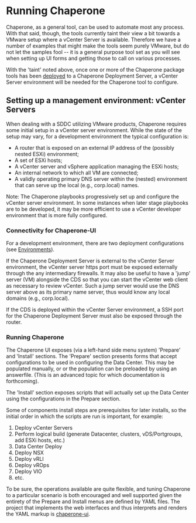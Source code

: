 Running Chaperone
=================
Chaperone, as a general tool, can be used to automate most any process. With
that said, though, the tools currently taint their view a bit towards a
VMware setup where a vCenter Server is available. Therefore we have a number
of examples that might make the tools seem purely VMware, but do not let the
samples fool -- it is a general purpose tool set as you will see when setting
up UI forms and getting those to call on various processes.

With the 'taint' noted above, once one or more of the Chaperone package tools
has been [deployed](setup.md) to a Chaperone Deployment Server, a vCenter
Server environment will be needed for the Chaperone tool to configure.

## Setting up a management environment: vCenter Servers
When dealing with a SDDC utilizing VMware products, Chaperone requires some
initial setup in a vCenter server environment. While the state of the setup may
vary, for a development environment the typical configuration is:

- A router that is exposed on an external IP address of the (possibly nested ESXi) environment;
- A set of ESXi hosts;
- A vCenter server and vSphere application managing the ESXi hosts;
- An internal network to which all VM are connected;
- A validly operating primary DNS server within the (nested) environment that can serve up the local (e.g., corp.local) names.

Note: The Chaperone playbooks progressively set up and configure the vCenter
server environment. In some instances when later stage playbooks are to be
developed, it may be more efficient to use a vCenter developer environment that
is more fully configured.

### Connectivity for Chaperone-UI
For a development environment, there are two deployment configurations (see [Environments](env.md)).

If the Chaperone Deployment Server is external to the vCenter Server
environment, the vCenter server https port must be exposed externally through
the any intermediary firewalls. It may also be useful to have a 'jump' server
(VM) alongside the CDS so that you can start the vCenter web client as necessary
to review vCenter. Such a jump server would use the DNS server above as its
primary name server, thus would know any local domains (e.g., corp.local).

If the CDS is deployed within the vCenter Server environment, a SSH port for
the Chaperone Deployment Server must also be exposed through the router.

### Running Chaperone
The Chaperone UI exposes (via a left-hand side menu system) 'Prepare' and
'Install' sections. The 'Prepare' section presents forms that accept configurations
to be used in configuring the Data Center. This may be populated manually, or
or the population can be preloaded by using an answerfile. (This is an advanced
topic for which documentation is forthcoming).

The 'Install' section exposes scripts that will actually set up the Data Center
using the configurations in the Prepare section.

Some of components install steps are prerequisites for later installs, so the
initial order in which the scripts are run is important, for example:

1. Deploy vCenter Servers
1. Perform logical build (generate Datacenter, clusters, vDS/Portgroups, add ESXi hosts, etc.)
1. Data Center Deploy
1. Deploy NSX
1. Deploy vRLI
1. Deploy vROps
1. Deploy VIO
1. etc.

To be sure, the operations available are quite flexible, and tuning Chaperone
to a particular scenario is both encouraged and well supported given the
entirety of the Prepare and Install menus are defined by YAML files. The
project that implements the web interfaces and thus interprets and renders the
YAML markup is [chaperone-ui](https://github.com/vmware/chaperone-ui.git).
